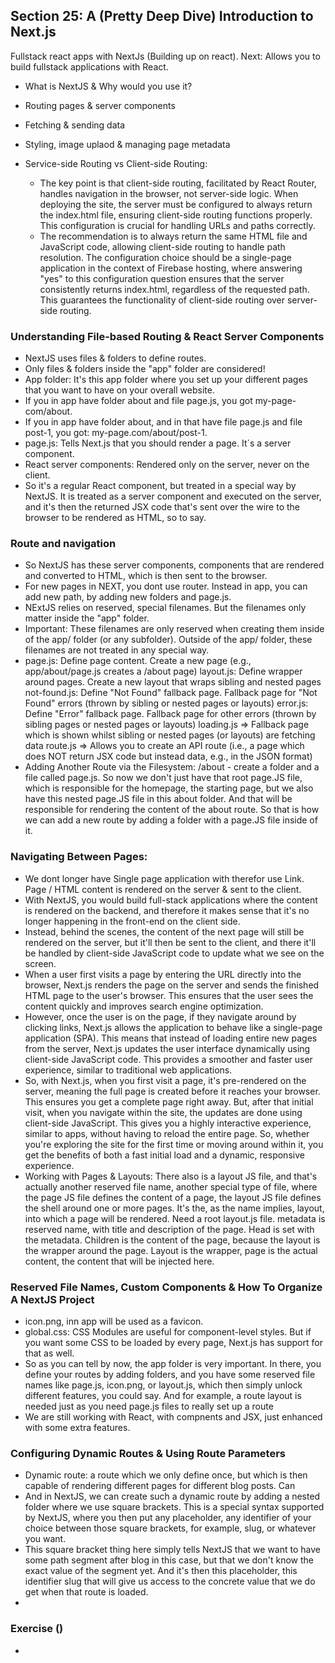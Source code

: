 ## Section 25: A (Pretty Deep Dive) Introduction to Next.js

Fullstack react apps with NextJs (Building up on react). Next: Allows you to build fullstack applications with React.

- What is NextJS & Why would you use it?
- Routing pages & server components
- Fetching & sending data
- Styling, image uplaod & managing page metadata

- Service-side Routing vs Client-side Routing:
  - The key point is that client-side routing, facilitated by React Router, handles navigation in the browser, not server-side logic. When deploying the site, the server must be configured to always return the index.html file, ensuring client-side routing functions properly. This configuration is crucial for handling URLs and paths correctly.
  - The recommendation is to always return the same HTML file and JavaScript code, allowing client-side routing to handle path resolution. The configuration choice should be a single-page application in the context of Firebase hosting, where answering "yes" to this configuration question ensures that the server consistently returns index.html, regardless of the requested path. This guarantees the functionality of client-side routing over server-side routing.

### Understanding File-based Routing & React Server Components

- NextJS uses files & folders to define routes.
- Only files & folders inside the "app" folder are considered!
- App folder: It's this app folder where you set up your different pages that you want to have on your overall website.
- If you in app have folder about and file page.js, you got my-page-com/about.
- If you in app have folder about, and in that have file page.js and file post-1, you got: my-page.com/about/post-1.
- page.js: Tells Next.js that you should render a page. It´s a server component.
- React server components: Rendered only on the server, never on the client.
- So it's a regular React component, but treated in a special way by NextJS. It is treated as a server component and executed on the server, and it's then the returned JSX code that's sent over the wire to the browser to be rendered as HTML, so to say.

### Route and navigation

- So NextJS has these server components, components that are rendered and converted to HTML, which is then sent to the browser.
- For new pages in NEXT, you dont use router. Instead in app, you can add new path, by adding new folders and page.js.
- NExtJS relies on reserved, special filenames. But the filenames only matter inside the "app" folder.
- Important: These filenames are only reserved when creating them inside of the app/ folder (or any subfolder). Outside of the app/ folder, these filenames are not treated in any special way.
- page.js: Define page content. Create a new page (e.g., app/about/page.js creates a <your-domain>/about page)
  layout.js: Define wrapper around pages. Create a new layout that wraps sibling and nested pages
  not-found.js: Define "Not Found" fallback page. Fallback page for "Not Found" errors (thrown by sibling or nested pages or layouts)
  error.js: Define "Error" fallback page. Fallback page for other errors (thrown by sibling pages or nested pages or layouts)
  loading.js => Fallback page which is shown whilst sibling or nested pages (or layouts) are fetching data
  route.js => Allows you to create an API route (i.e., a page which does NOT return JSX code but instead data, e.g., in the JSON format)
- Adding Another Route via the Filesystem: /about - create a folder and a file called page.js. So now we don't just have that root page.JS file, which is responsible for the homepage, the starting page, but we also have this nested page.JS file in this about folder. And that will be responsible for rendering the content of the about route.
  So that is how we can add a new route by adding a folder with a page.JS file inside of it.

### Navigating Between Pages:

- We dont longer have Single page application with <a> therefor use Link. Page / HTML content is rendered on the server & sent to the client.
- With NextJS, you would build full-stack applications where the content is rendered on the backend, and therefore it makes sense that it's no longer happening in the front-end on the client side.
- Instead, behind the scenes, the content of the next page will still be rendered on the server, but it'll then be sent to the client, and there it'll be handled by client-side JavaScript code to update what we see on the screen.
- When a user first visits a page by entering the URL directly into the browser, Next.js renders the page on the server and sends the finished HTML page to the user's browser. This ensures that the user sees the content quickly and improves search engine optimization.
- However, once the user is on the page, if they navigate around by clicking links, Next.js allows the application to behave like a single-page application (SPA). This means that instead of loading entire new pages from the server, Next.js updates the user interface dynamically using client-side JavaScript code. This provides a smoother and faster user experience, similar to traditional web applications.
- So, with Next.js, when you first visit a page, it's pre-rendered on the server, meaning the full page is created before it reaches your browser. This ensures you get a complete page right away. But, after that initial visit, when you navigate within the site, the updates are done using client-side JavaScript. This gives you a highly interactive experience, similar to apps, without having to reload the entire page. So, whether you're exploring the site for the first time or moving around within it, you get the benefits of both a fast initial load and a dynamic, responsive experience.
- Working with Pages & Layouts: There also is a layout JS file, and that's actually another reserved file name, another special type of file, where the page JS file defines the content of a page, the layout JS file defines the shell around one or more pages. It's the, as the name implies, layout, into which a page will be rendered. Need a root layout.js file. metadata is reserved name, with title and description of the page. Head is set with the metadata. Children is the content of the page, because the layout is the wrapper around the page. Layout is the wrapper, page is the actual content, the content that will be injected here.

### Reserved File Names, Custom Components & How To Organize A NextJS Project

- icon.png, inn app will be used as a favicon.
- global.css: CSS Modules are useful for component-level styles. But if you want some CSS to be loaded by every page, Next.js has support for that as well.
- So as you can tell by now, the app folder is very important. In there, you define your routes by adding folders, and you have some reserved file names like page.js, icon.png, or layout.js, which then simply unlock different features, you could say. And for example, a route layout is needed just as you need page.js files to really set up a route
- We are still working with React, with compnents and JSX, just enhanced with some extra features.

### Configuring Dynamic Routes & Using Route Parameters

- Dynamic route: a route which we only define once, but which is then capable of rendering different pages for different blog posts. Can
- And in NextJS, we can create such a dynamic route by adding a nested folder where we use square brackets. This is a special syntax supported by NextJS, where you then put any placeholder, any identifier of your choice between those square brackets, for example, slug, or whatever you want.
- This square bracket thing here simply tells NextJS that we want to have some path segment after blog in this case, but that we don't know the exact value of the segment yet. And it's then this placeholder, this identifier slug that will give us access to the concrete value that we do get when that route is loaded.
- 

### Exercise ()

-
